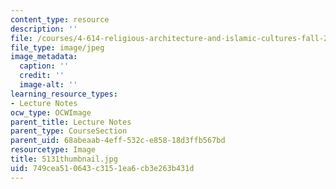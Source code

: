 ```yaml
---
content_type: resource
description: ''
file: /courses/4-614-religious-architecture-and-islamic-cultures-fall-2002/749cea510643c3151ea6cb3e263b431d_5131thumbnail.jpg
file_type: image/jpeg
image_metadata:
  caption: ''
  credit: ''
  image-alt: ''
learning_resource_types:
- Lecture Notes
ocw_type: OCWImage
parent_title: Lecture Notes
parent_type: CourseSection
parent_uid: 68abeaab-4eff-532c-e858-18d3ffb567bd
resourcetype: Image
title: 5131thumbnail.jpg
uid: 749cea51-0643-c315-1ea6-cb3e263b431d
---
```

